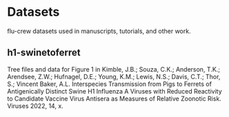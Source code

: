 # Datasets

flu-crew datasets used in manuscripts, tutorials, and other work.

## h1-swinetoferret

Tree files and data for Figure 1 in Kimble, J.B.; Souza, C.K.; Anderson, T.K.; Arendsee, Z.W.; Hufnagel, D.E.; Young, K.M.; Lewis, N.S.; Davis, C.T.; Thor, S.; Vincent Baker, A.L. Interspecies Transmission from Pigs to Ferrets of Antigenically Distinct Swine H1 Influenza A Viruses with Reduced Reactivity to Candidate Vaccine Virus Antisera as Measures of Relative Zoonotic Risk. Viruses 2022, 14, x.
